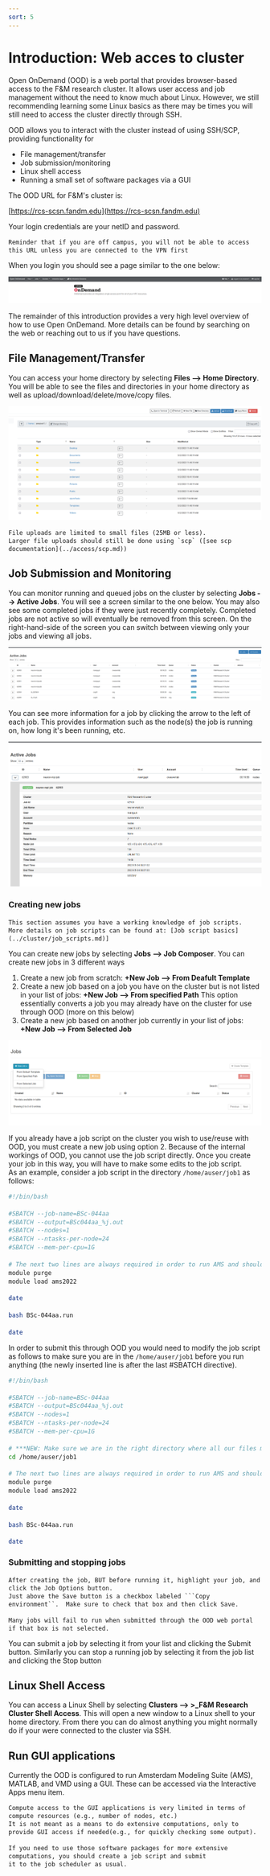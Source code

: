 ```yaml
---
sort: 5
---
```


# Introduction: Web acces to cluster

Open OnDemand (OOD) is a web portal that provides browser-based access to the F&M research cluster.
It allows user access and job management without the need to know much about Linux.
However, we still recommending learning some Linux basics as there may be times
you will still need to access the cluster directly through SSH.

OOD allows you to interact with the cluster instead of using SSH/SCP, providing functionality for

- File management/transfer
- Job submission/monitoring
- Linux shell access
- Running a small set of software packages via a GUI

The OOD URL for F&M's cluster is:

[https://rcs-scsn.fandm.edu](https://rcs-scsn.fandm.edu)


Your login credentials are your netID and password.

```note
Reminder that if you are off campus, you will not be able to access this URL unless you are connected to the VPN first
```

When you login you should see a page similar to the one below:

![OOD homepage](../images/homepage.png)

The remainder of this introduction provides a very high level overview of how to use Open OnDemand.  More details can
be found by searching on the web or reaching out to us if you have questions.

## File Management/Transfer

You can access your home directory by selecting **Files --> Home Directory**.  You will be able to see
the files and directories in your home directory as well as upload/download/delete/move/copy files.

![Home directory](../images/home_dir.png)

```important
File uploads are limited to small files (25MB or less).  
Larger file uploads should still be done using `scp` ([see scp documentation](../access/scp.md))
```

## Job Submission and Monitoring

You can monitor running and queued jobs on the cluster by selecting **Jobs --> Active Jobs**.  You will
see a screen similar to the one below.  You may  also see some completed jobs if they were just recently
completely.  Completed jobs are not active so will eventually be removed from this screen.  On the right-hand-side
of the screen you can switch between viewing only your jobs and viewing all jobs.

![Job queue](../images/active_jobs.png)

You can see more information for a job by clicking the arrow to the left of each job.  This provides information
such as the node(s) the job is running on, how long it's been running, etc.

![Job info](../images/job_info.png)

### Creating new jobs

```note
This section assumes you have a working knowledge of job scripts.  More details on job scripts can be found at: [Job script basics](../cluster/job_scripts.md)]
```

You can create new jobs by selecting **Jobs --> Job Composer**.  You can create new jobs in 3 different ways

1. Create a new job from scratch: **+New Job --> From Deafult Template**
2. Create a new job based on a job you have on the cluster but is not listed in your list of jobs: **+New Job --> From specified Path**
  This option essentially converts a job you may already have on the cluster for use through OOD (more on this below)
3. Create a new job based on another job currently in your list of jobs: **+New Job --> From Selected Job**

![Job composer ](../images/job_composer.png)

If you already have a job script on the cluster you wish to use/reuse with OOD, you must create a new job using option 2.  Because of the internal
workings of OOD, you cannot use the job script directly.  Once you create your job in this way, you will have to make some edits to the job script.  
As an example, consider a job script in the directory ```/home/auser/job1``` as follows:

```bash
#!/bin/bash

#SBATCH --job-name=BSc-044aa
#SBATCH --output=BSc044aa_%j.out
#SBATCH --nodes=1
#SBATCH --ntasks-per-node=24
#SBATCH --mem-per-cpu=1G

# The next two lines are always required in order to run AMS and should not be modified
module purge
module load ams2022

date

bash BSc-044aa.run

date
```

In order to submit this through OOD you would need to modify the job script as follows to make sure you are in the ```/home/auser/job1``` 
before you run anything (the newly inserted line is after the last #SBATCH directive).

```bash
#!/bin/bash

#SBATCH --job-name=BSc-044aa
#SBATCH --output=BSc044aa_%j.out
#SBATCH --nodes=1
#SBATCH --ntasks-per-node=24
#SBATCH --mem-per-cpu=1G

# ***NEW: Make sure we are in the right directory where all our files might be
cd /home/auser/job1 

# The next two lines are always required in order to run AMS and should not be modified
module purge
module load ams2022

date

bash BSc-044aa.run

date
```

### Submitting and stopping jobs

```warning
After creating the job, BUT before running it, highlight your job, and click the Job Options button.  
Just above the Save button is a checkbox labeled ```Copy environment``.  Make sure to check that box and then click Save.  

Many jobs will fail to run when submitted through the OOD web portal if that box is not selected.
```

You can submit a job by selecting it from your list and clicking the Submit button.  Similarly you can stop a running job by
selecting it from the job list and clicking the Stop button

## Linux Shell Access

You can access a Linux Shell by selecting **Clusters --> >_F&M Research Cluster Shell Access**.
This will open a new window to a Linux shell to your home directory.  From there you can
do almost anything you might normally do if your were connected to the cluster via SSH.

## Run GUI applications

Currently the OOD is configured to run Amsterdam Modeling Suite (AMS), MATLAB, and VMD using a GUI.
These can be accessed via the Interactive Apps menu item.

```important
Compute access to the GUI applications is very limited in terms of compute resources (e.g., number of nodes, etc.)
It is not meant as a means to do extensive computations, only to provide GUI access if needed(e.g., for quickly checking some output).

If you need to use those software packages for more extensive computations, you should create a job script and submit
it to the job scheduler as usual.

```